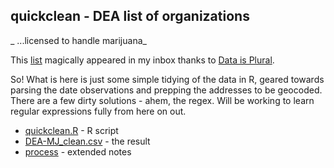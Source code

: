 ## quickclean - DEA list of organizations

_ ...licensed to handle marijuana_

This [list](http://birrenbach.com/INSTITUTE/wp-content/uploads/2016/04/16-00257-F-Final.xlsx.pdf) magically appeared in my inbox thanks to [Data is Plural](https://tinyletter.com/data-is-plural).

So! What is here is just some simple tidying of the data in R, geared towards parsing the date observations and prepping the addresses to be geocoded. There are a few dirty solutions - ahem, the regex. Will be working to learn regular expressions fully from here on out.

- [quickclean.R](https://github.com/mozzarellaV8/dea-mj/blob/master/quickclean.R) - R script
- [DEA-MJ_clean.csv](https://github.com/mozzarellaV8/dea-mj/blob/master/DEA-MJ_clean.csv) - the result
- [process](https://github.com/mozzarellaV8/dea-mj/blob/master/process.md) - extended notes